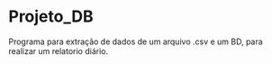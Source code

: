 # Projeto_DB
 Programa para extração de dados de um arquivo .csv e um BD, para realizar um relatorio diário.
